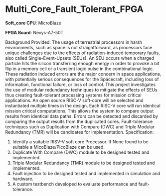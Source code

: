 # Multi_Core_Fault_Tolerant_FPGA
**Soft_core CPU**: MicroBlaze

**FPGA Board**: Nexys-A7-50T

Background Provided:
The usage of terrestrial processors in harsh environments, such as space is not straightforward, as processors face unique challenges due to the effects of radiation-induced temporary faults, also called Single-Event-Upsets (SEUs). An SEU occurs when a charged particle hits the silicon transferring enough energy in order to provoke a bit flip in a memory cell or a transient logic pulse in the combinational logic. These radiation induced errors are the major concern in space applications, with potentially serious consequences for the Spacecraft, including loss of information, functional failure, or loss of control. This project investigates the use of modular redundancy techniques to mitigate the effects of SEUs thus creating fault-tolerant processing systems for mission critical applications. An open source RISC-V soft-core will be selected and instantiated multiple times in the design. Each RISC-V core will run identical mission critical computations. This allows the system to compare output results from identical data paths. Errors can be detected and discarded by comparing the output results from the duplicated cores. Fault-tolerance techniques such as Duplication with Compare (DWC) and Triple Modular Redundancy (TMR) will be candidates for implementation.
Specification:
1.	Identify a suitable RISV-V soft core Processor. If None found to be suitable a MicoBlaze/PicoBlaze can be used.
2.	Duplicate With Compare (DWC) module to be designed tested and implemented.
3.	Triple Modular Redundancy (TMR) module to be designed tested and implemented.
4.	Fault injection to be designed tested and implemented in simulation and hardware.
5.	A custom testbench developed to evaluate performance and fault-tolerance.
